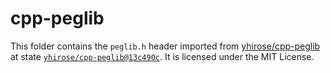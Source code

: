 # cpp-peglib

This folder contains the `peglib.h` header imported from [yhirose/cpp-peglib](https://github.com/yhirose/cpp-peglib) at state  [`yhirose/cpp-peglib@13c490c`](https://github.com/yhirose/cpp-peglib/commit/13c490cd64c2ddecfff9bd53e219f7d89d545933).
It is licensed under the MIT License.
